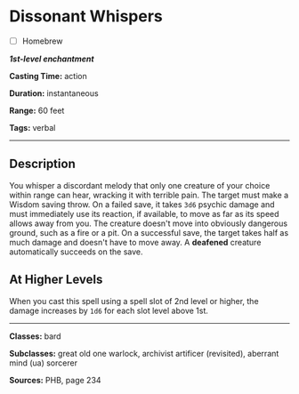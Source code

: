# Dissonant Whispers

- [ ] Homebrew

***1st-level enchantment***

**Casting Time:** action

**Duration:** instantaneous

**Range:** 60 feet

**Tags:** verbal

---

## Description
You whisper a discordant melody that only one creature of your choice within range can hear, wracking it with terrible pain.
The target must make a Wisdom saving throw.
On a failed save, it takes `3d6` psychic damage and must immediately use its reaction, if available, to move as far as its speed allows away from you.
The creature doesn't move into obviously dangerous ground, such as a fire or a pit.
On a successful save, the target takes half as much damage and doesn't have to move away.
A **deafened** creature automatically succeeds on the save.

## At Higher Levels
When you cast this spell using a spell slot of 2nd level or higher, the damage increases by `1d6` for each slot level above 1st.

---

**Classes:** bard

**Subclasses:** great old one warlock, archivist artificer (revisited), aberrant mind (ua) sorcerer

**Sources:** PHB, page 234
